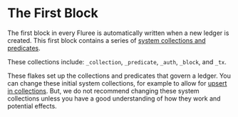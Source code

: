 # The First Block

The first block in every Fluree is automatically written when a new ledger is created. This first block contains a series of <a href="/docs/infrastructure/system-collections" target="_blank">system collections and predicates</a>.

These collections include: `_collection`, `_predicate`, `_auth`, `_block`, and `_tx`.

These flakes set up the collections and predicates that govern a ledger. You can change these initial system collections, for example to allow for <a href="/docs/schema/collections#updating-a-predicate-in-_collection" target="_blank">upsert in collections</a>. But, we do not recommend changing these system collections unless you have a good understanding of how they work and potential effects.
